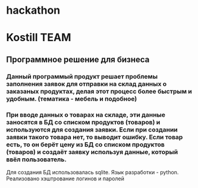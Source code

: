 # hackathon

# Kostill TEAM
## Программное решение для бизнеса

### Данный программый продукт решает проблемы заполнения заявок для отправки на склад данных о заказаных продуктах, делая этот процесс более быстрым и удобным. (тематика - мебель и подобное)
### При вводе данных о товарах на складе, эти данные заносятся в БД со списком продуктов (товаров) и используются для создания заявки. Если при создании заявки такого товара нет, то выводит ошибку. Если товар есть, то он берёт цену из БД со списком продуктов (товаров) и создаёт заявку используя данные, который ввёл пользователь.
Для создания БД использовалась sqlite. Язык разработки - python.
Реализовано хэштрование логинов и паролей 
